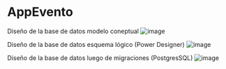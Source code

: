 # AppEvento
Diseño de la base de datos modelo coneptual
![image](https://github.com/Sebasm3690/AppEvento/assets/123337490/73d19f0e-b587-49a9-ba98-2fa228b116b1)

Diseño de la base de datos esquema lógico (Power Designer)
![image](https://github.com/Sebasm3690/AppEvento/assets/123337490/2209fc58-52aa-48c8-94e8-51910f0613dc)

Diseño de la base de datos luego de migraciones (PostgresSQL)
![image](https://github.com/Sebasm3690/AppEvento/assets/123337490/0fa8d0bf-78a9-4ccd-b1d4-338ac5dbc81e)







